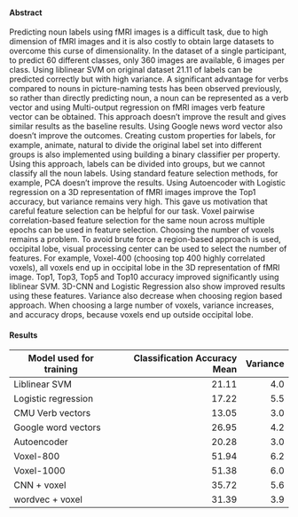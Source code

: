 #### Abstract

Predicting noun labels using fMRI images is a difficult task, due to high dimension of fMRI images and it is also costly to obtain large datasets to overcome this curse of dimensionality. In the dataset of a single participant, to predict 60 different classes, only 360 images are available, 6 images per class. Using liblinear SVM on original dataset 21.11 of labels can be predicted correctly but with high variance.
A significant advantage for verbs compared to nouns in picture-naming tests has been observed previously, so rather than directly predicting noun, a noun can be represented as a verb vector and using Multi-output regression on fMRI images verb feature vector can be obtained. This approach doesn’t improve the result and gives similar results as the baseline results. Using Google news word vector also doesn’t improve the outcomes. Creating custom properties for labels, for example, animate, natural to divide the original label set into different groups is also implemented using building a binary classifier per property. Using this approach, labels can be divided into groups, but we cannot classify all the noun labels.
Using standard feature selection methods, for example, PCA doesn’t improve the results. Using Autoencoder with Logistic regression on a 3D representation of fMRI images improve the Top1 accuracy, but variance remains very high. This gave us motivation that careful feature selection can be helpful for our task. Voxel pairwise correlation-based feature selection for the same noun across multiple epochs can be used in feature selection. Choosing the number of voxels remains a problem. To avoid brute force a region-based approach is used, occipital lobe, visual processing center can be used to select the number of features.
For example, Voxel-400 (choosing top 400 highly correlated voxels), all voxels end up in occipital lobe in the 3D representation of fMRI image. Top1, Top3, Top5 and Top10 accuracy improved significantly using liblinear SVM. 3D-CNN and Logistic Regression also show improved results using these features. Variance also decrease when choosing region based approach. When choosing a large number of voxels, variance increases, and accuracy drops, because voxels end up outside occipital lobe.

#### Results

| Model used for training  | Classification Accuracy Mean | Variance |
| ------------------------ | ---------------------------: | -------: |
| Liblinear SVM            | 21.11                        | 4.0      |
| Logistic regression      | 17.22                        | 5.5      |
| CMU Verb vectors         | 13.05                        | 3.0      |
| Google word vectors      | 26.95                        | 4.2      |
| Autoencoder              | 20.28                        | 3.0      |
| Voxel-800                | 51.94                        | 6.2      |
| Voxel-1000               | 51.38                        | 6.0      |
| CNN + voxel              | 35.72                        | 5.6      |
| wordvec + voxel          | 31.39                        | 3.9      |
